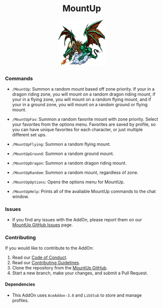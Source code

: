 <div align="center">
    <h1>MountUp</h1>
    <a href="https://github.com/mbb10324/MountUp/">
        <img src="https://raw.githubusercontent.com/mbb10324/MountUp/master/docs/MountUp-logo.png" alt="MountUp Logo" width="30%" />
    </a>
</div>

##

### Commands

-   `/MountUp`: Summon a random mount based off zone priority. If your in a dragon riding zone, you will mount on a random dragon riding mount, if your in a flying zone, you will mount on a random flying mount, and if your in a ground zone, you will mount on a random ground or flying mount.

-   `/MountUpFav`: Summon a random favorite mount with zone priority. Select your favorites from the options menu. Favorites are saved by profile, so you can have unique favorites for each character, or just multiple different set ups.

-   `/MountUpFlying`: Summon a random flying mount.

-   `/MountUpGround`: Summon a random ground mount.

-   `/MountUpDragon`: Summon a random dragon riding mount.

-   `/MountUpRandom`: Summon a random mount, regardless of zone.

-   `/MountUpOptions`: Opens the options menu for MountUp.

-   `/MountUpHelp`: Prints all of the avaliable MountUp commands to the chat window.

### Issues

-   If you find any issues with the AddOn, please report them on our [MountUp GitHub Issues](https://github.com/mbb10324/MountUp/issues "MountUp GitHub Issues") page.

### Contributing

If you would like to contribute to the AddOn:

1.  Read our [Code of Conduct](https://github.com/mbb10324/MountUp/tree/master/docs/code-of-conduct.md "MountUp Code of Conduct").
2.  Read our [Contributing Guidelines](https://github.com/mbb10324/MountUp/tree/master/docs/contributing.md "MountUp Contributing Guidelines").
3.  Clone the repository from the [MountUp GitHub](https://github.com/mbb10324/MountUp "MountUp Github").
4.  Start a new branch, make your changes, and submit a Pull Request.

#### Dependencies

-   This AddOn uses `AceAddon-3.0` and `LibStub` to store and manage profiles.
